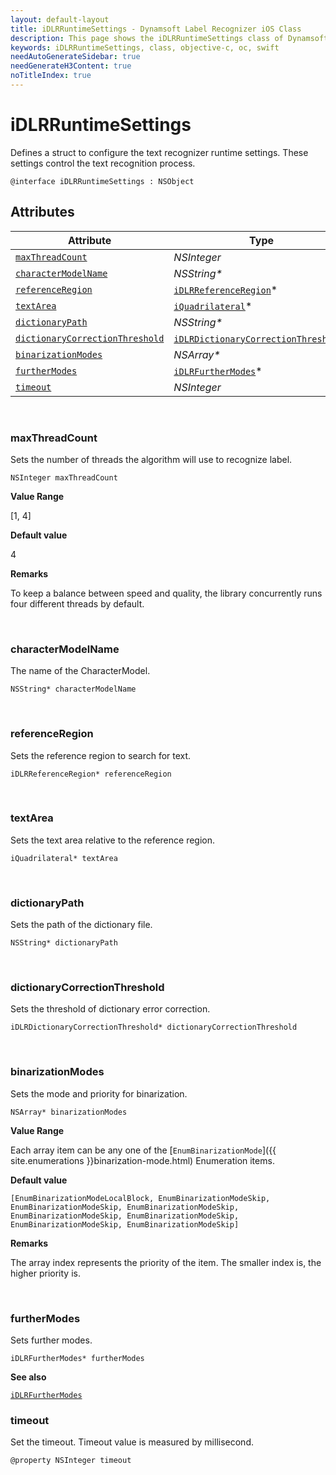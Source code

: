 ```yaml
---
layout: default-layout
title: iDLRRuntimeSettings - Dynamsoft Label Recognizer iOS Class
description: This page shows the iDLRRuntimeSettings class of Dynamsoft Label Recognizer for iOS SDK.
keywords: iDLRRuntimeSettings, class, objective-c, oc, swift
needAutoGenerateSidebar: true
needGenerateH3Content: true
noTitleIndex: true
---
```



# iDLRRuntimeSettings

Defines a struct to configure the text recognizer runtime settings. These settings control the text recognition process.
  
```objc
@interface iDLRRuntimeSettings : NSObject 
```

## Attributes
  
| Attribute | Type |
|---------- | ---- |
| [`maxThreadCount`](#maxthreadcount) | *NSInteger* |
| [`characterModelName`](#charactermodelname) | *NSString\** |
| [`referenceRegion`](#referenceregion) | [`iDLRReferenceRegion`](dlr-reference-region.md)\* |
| [`textArea`](#textarea) | [`iQuadrilateral`](quadrilateral.md)\* |
| [`dictionaryPath`](#dictionarypath) | *NSString\** |
| [`dictionaryCorrectionThreshold`](#dictionarycorrectionthreshold) | [`iDLRDictionaryCorrectionThreshold`](dlr-dictionary-correction-threshold.md)\* |
| [`binarizationModes`](#binarizationmodes) | *NSArray\** |
| [`furtherModes`](#furthermodes) | [`iDLRFurtherModes`](dlr-further-modes.md)\*|
| [`timeout`](#timeout) | *NSInteger* |

&nbsp;

### maxThreadCount

Sets the number of threads the algorithm will use to recognize label.

```objc
NSInteger maxThreadCount
```

**Value Range**

[1, 4]

**Default value**

4

**Remarks**

To keep a balance between speed and quality, the library concurrently runs four different threads by default.

&nbsp;

### characterModelName

The name of the CharacterModel.

```objc
NSString* characterModelName
```

&nbsp;

### referenceRegion

Sets the reference region to search for text.

```objc
iDLRReferenceRegion* referenceRegion
```

&nbsp;

### textArea

Sets the text area relative to the reference region.

```objc
iQuadrilateral* textArea
```

&nbsp;

### dictionaryPath

Sets the path of the dictionary file.

```objc
NSString* dictionaryPath
```

&nbsp;

### dictionaryCorrectionThreshold

Sets the threshold of dictionary error correction.

```objc
iDLRDictionaryCorrectionThreshold* dictionaryCorrectionThreshold
```

&nbsp;

### binarizationModes

Sets the mode and priority for binarization.

```objc
NSArray* binarizationModes
```

**Value Range**

Each array item can be any one of the [`EnumBinarizationMode`]({{ site.enumerations }}binarization-mode.html) Enumeration items.

**Default value**

`[EnumBinarizationModeLocalBlock, EnumBinarizationModeSkip, EnumBinarizationModeSkip, EnumBinarizationModeSkip, EnumBinarizationModeSkip, EnumBinarizationModeSkip, EnumBinarizationModeSkip, EnumBinarizationModeSkip]`

**Remarks**

The array index represents the priority of the item. The smaller index is, the higher priority is.

&nbsp;

### furtherModes

Sets further modes.

```objc
iDLRFurtherModes* furtherModes
```

**See also**

[`iDLRFurtherModes`](dlr-further-modes.md)

### timeout

Set the timeout. Timeout value is measured by millisecond.

```objc
@property NSInteger timeout
```
